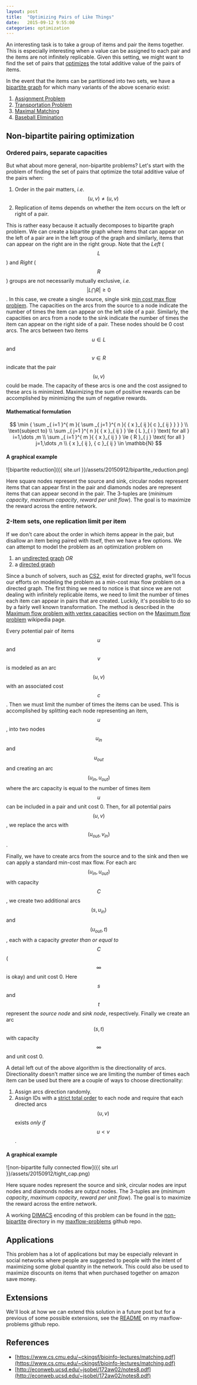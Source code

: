 ```yaml
---
layout: post
title:  "Optimizing Pairs of Like Things"
date:   2015-09-12 9:55:00
categories: optimization
---
```


An interesting task is to take a group of items and pair the items together.  This is especially interesting when a 
value can be assigned to each pair and the items are not infinitely replicable.  Given this setting, we might want to 
find the set of pairs that [optimizes](https://en.wikipedia.org/wiki/Mathematical_optimization) the total additive 
value of the pairs of items.  

In the event that the items can be partitioned into two sets, we have a 
[bipartite graph](https://en.wikipedia.org/wiki/Bipartite_graph) for which many variants of the above scenario exist:

1. [Assignment Problem](https://en.wikipedia.org/wiki/Assignment_problem)
1. [Transportation Problem](https://en.wikipedia.org/wiki/Transportation_theory_\(mathematics\))
1. [Maximal Matching](https://en.wikipedia.org/wiki/Matching_\(graph_theory\))
1. [Baseball Elimination](https://en.wikipedia.org/wiki/Maximum_flow_problem#Baseball_Elimination)

## Non-bipartite pairing optimization

### Ordered pairs, separate capacities

But what about more general, non-bipartite problems?  Let's start with the problem of finding the set of pairs that
optimize the total additive value of the pairs when:

1. Order in the pair matters, *i.e.* $$ (u, v) \neq (u, v) $$
1. Replication of items depends on whether the item occurs on the left or right of a pair.

This is rather easy because it actually decomposes to bipartite graph problem.  We can create a bipartite graph
where items that can appear on the left of a pair are in the left group of the graph and similarly, items that can
appear on the right are in the right group.  Note that the *Left* ($$ L $$) and *Right* ($$ R $$) groups are not 
necessarily mutually exclusive, *i.e.* $$ \left| L\bigcap  R \right| \ge 0 $$.  In this case, we create a single source,
single sink [min cost max flow problem](https://en.wikipedia.org/wiki/Minimum-cost_flow_problem).  The capacities on 
the arcs from the source to a node indicate the number of times the item can appear on the left side of a pair. 
Similarly, the capacities on arcs from a node to the sink indicate the number of times the item can appear on the 
right side of a pair.  These nodes should be 0 cost arcs.  The arcs between two items 
$$ u \in L $$ and $$ v \in R $$ indicate that the pair $$ (u, v) $$ could be made.  The capacity of these arcs is 
one and the cost assigned to these arcs is minimized. Maximizing the sum of positive rewards can be accomplished by 
minimizing the sum of negative rewards. 

#### Mathematical formulation

$$ \min { \sum _{ i=1 }^{ m }{ \sum _{ j=1 }^{ n }{ { x }_{ ij }{ c }_{ ij } } } } \\
\text{subject to} \\
\sum _{ j=1 }^{ n }{ { x }_{ ij } } \le { L }_{ i } \text{ for all } i=1,\dots ,m \\
\sum _{ i=1 }^{ m }{ { x }_{ ij } } \le { R }_{ j } \text{ for all } j=1,\dots ,n \\
{ x }_{ ij }, { c }_{ ij } \in \mathbb{N}
$$

#### A graphical example 

![bipartite reduction]({{ site.url }}/assets/20150912/bipartite_reduction.png)

Here square nodes represent the source and sink, circular nodes represent items that can appear first in the pair
and diamonds nodes are represent items that can appear second in the pair.
The 3-tuples are (*minimum capacity*, *maximum capacity*, *reward per unit flow*).  The goal is to maximize the 
reward across the entire network.

### 2-Item sets, one replication limit per item

If we don't care about the order in which items appear in the pair, but disallow an item being paired with itself, 
then we have a few options.  We can attempt to model the problem as an optimization problem on 

1. an [undirected graph](https://en.wikipedia.org/wiki/Graph_%28mathematics%29#Undirected_graph) *OR*
1. a [directed graph](https://en.wikipedia.org/wiki/Graph_%28mathematics%29#Directed_graph)

Since a bunch of solvers, such as [CS2](https://github.com/iveney/cs2), exist for directed graphs, we'll focus our
efforts on modeling the problem as a min-cost max flow problem on a directed graph.  The first thing we need to notice
is that since we are not dealing with infinitely replicable items, we need to limit the number of times each item can
appear in pairs that are created.  Luckily, it's possible to do so by a fairly well known transformation.  The 
method is described in the 
[Maximum flow problem with vertex capacities](https://en.wikipedia.org/wiki/Maximum_flow_problem#Maximum_flow_problem_with_vertex_capacities) section
on the [Maximum flow problem](https://en.wikipedia.org/wiki/Maximum_flow_problem) wikipedia page.

Every potential pair of items $$ u $$ and $$ v $$ is modeled as an arc $$ (u, v) $$ with an associated cost $$ c $$.
Then we must limit the number of times the items can be used.  This is accomplished by splitting each node 
representing an item, $$ u $$, into two nodes $$ { u }_{ in } $$ and $$ { u }_{ out } $$ and creating an arc
$$ \left( { u }_{ in }, { u }_{ out } \right) $$ where the arc capacity is equal to the number of times item 
$$ u $$ can be included in a pair and unit cost 0.  Then, for all potential pairs $$ \left( u, v \right) $$, we 
replace the arcs with $$ \left( { u }_{ out }, { v }_{ in } \right) $$.

Finally, we have to create arcs from the source and to the sink and then we can apply a standard min-cost max flow.
For each arc $$ \left( { u }_{ in }, { u }_{ out } \right) $$ with capacity $$ C $$, we create two additional arcs
$$ \left( s, { u }_{ in } \right) $$ and $$ \left( { u }_{ out }, t \right) $$, each with a capacity *greater 
than or equal to* $$ C $$ ($$ \infty $$ is okay) and unit cost 0.  Here $$ s $$ and $$ t $$ represent the 
*source node* and *sink node*, respectively.  Finally we create an arc $$ \left( s, t \right) $$ with capacity 
$$ \infty $$ and unit cost 0.

A detail left out of the above algorithm is the directionality of arcs. Directionality doesn't matter since we are 
limiting the number of times each item can be used but there are a couple of ways to choose directionality:

1. Assign arcs direction randomly.
1. Assign IDs with a [strict total order](https://en.wikipedia.org/wiki/Total_order#Strict_total_order) to each node 
   and require that each directed arcs $$ \left( u, v \right) $$ exists *only if* $$ u < v $$.

#### A graphical example 

![non-bipartite fully connected flow]({{ site.url }}/assets/20150912/tight_cap.png)

Here square nodes represent the source and sink, circular nodes are input nodes and diamonds nodes are output nodes.
The 3-tuples are (*minimum capacity*, *maximum capacity*, *reward per unit flow*).  The goal is to maximize the 
reward across the entire network.

A working [DIMACS](http://lpsolve.sourceforge.net/5.5/DIMACS_mcf.htm) encoding of this problem can be found in the
[non-bipartite](https://github.com/deaktator/maxflow-problems/blob/master/non-bipartite/non_bipartite_4_item_fully_connected.flow) directory
in my [maxflow-problems](https://github.com/deaktator/maxflow-problems/) github repo. 

## Applications

This problem has a lot of applications but may be especially relevant in social networks where people are suggested to
people with the intent of maximizing some global quantity in the network.  This could also be used to maximize 
discounts on items that when purchased together on amazon save money.

## Extensions

We'll look at how we can extend this solution in a future post but for a previous of some possible extensions, see
the [README](https://github.com/deaktator/maxflow-problems/) on my maxflow-problems github repo.

## References

* [https://www.cs.cmu.edu/~ckingsf/bioinfo-lectures/matching.pdf](https://www.cs.cmu.edu/~ckingsf/bioinfo-lectures/matching.pdf)
* [http://econweb.ucsd.edu/~jsobel/172aw02/notes8.pdf](http://econweb.ucsd.edu/~jsobel/172aw02/notes8.pdf)

<script type="text/javascript" src="https://cdn.mathjax.org/mathjax/latest/MathJax.js?config=TeX-AMS-MML_HTMLorMML"></script>
